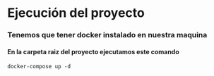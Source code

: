 # Ejecución del proyecto

### Tenemos que tener docker instalado en nuestra maquina
#### En la carpeta raiz del proyecto ejecutamos este comando
```
docker-compose up -d
```